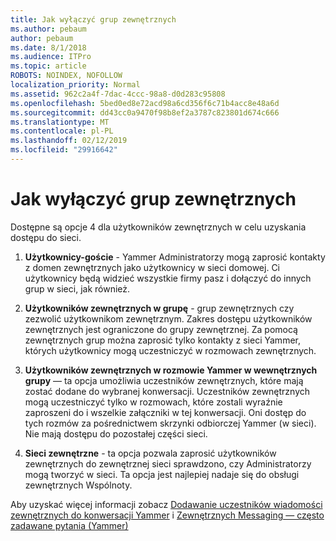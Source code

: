 ```yaml
---
title: Jak wyłączyć grup zewnętrznych
ms.author: pebaum
author: pebaum
ms.date: 8/1/2018
ms.audience: ITPro
ms.topic: article
ROBOTS: NOINDEX, NOFOLLOW
localization_priority: Normal
ms.assetid: 962c2a4f-7dac-4ccc-98a8-d0d283c95808
ms.openlocfilehash: 5bed0ed8e72acd98a6cd356f6c71b4acc8e48a6d
ms.sourcegitcommit: dd43cc0a9470f98b8ef2a3787c823801d674c666
ms.translationtype: MT
ms.contentlocale: pl-PL
ms.lasthandoff: 02/12/2019
ms.locfileid: "29916642"
---
```

# <a name="how-to-disable-external-groups"></a>Jak wyłączyć grup zewnętrznych

Dostępne są opcje 4 dla użytkowników zewnętrznych w celu uzyskania dostępu do sieci.
  
1. **Użytkownicy-goście** - Yammer Administratorzy mogą zaprosić kontakty z domen zewnętrznych jako użytkownicy w sieci domowej. Ci użytkownicy będą widzieć wszystkie firmy pasz i dołączyć do innych grup w sieci, jak również. 
    
2. **Użytkowników zewnętrznych w grupę** - grup zewnętrznych czy zezwolić użytkownikom zewnętrznym. Zakres dostępu użytkowników zewnętrznych jest ograniczone do grupy zewnętrznej. Za pomocą zewnętrznych grup można zaprosić tylko kontakty z sieci Yammer, których użytkownicy mogą uczestniczyć w rozmowach zewnętrznych. 
    
3. **Użytkowników zewnętrznych w rozmowie Yammer w wewnętrznych grupy** — ta opcja umożliwia uczestników zewnętrznych, które mają zostać dodane do wybranej konwersacji. Uczestników zewnętrznych mogą uczestniczyć tylko w rozmowach, które zostali wyraźnie zaproszeni do i wszelkie załączniki w tej konwersacji. Oni dostęp do tych rozmów za pośrednictwem skrzynki odbiorczej Yammer (w sieci). Nie mają dostępu do pozostałej części sieci. 
    
4. **Sieci zewnętrzne** - ta opcja pozwala zaprosić użytkowników zewnętrznych do zewnętrznej sieci sprawdzono, czy Administratorzy mogą tworzyć w sieci. Ta opcja jest najlepiej nadaje się do obsługi zewnętrznych Wspólnoty. 
    
Aby uzyskać więcej informacji zobacz [Dodawanie uczestników wiadomości zewnętrznych do konwersacji Yammer](https://support.office.com/article/add-external-messaging-participants-to-your-yammer-conversations-423653bb-86b2-4eac-9d7e-dca121f7c16c?ui=en-US&amp;rs=en-US&amp;ad=US) i [Zewnętrznych Messaging — często zadawane pytania (Yammer)](https://support.office.com/article/External-messaging-FAQ-Yammer-35b59d6c-bb1c-4541-bf19-9f67d2f2b199)
  

